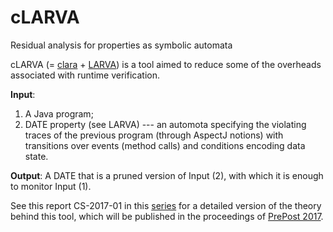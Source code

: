 # cLARVA
Residual analysis for properties as symbolic automata

cLARVA (= [clara](https://github.com/Sable/clara) + [LARVA](http://www.cs.um.edu.mt/svrg/Tools/LARVA/)) is a tool aimed to reduce some of the overheads associated with runtime verification.

**Input**: 
1. A Java program;
2. DATE property (see LARVA) --- an automota specifying the violating traces of the previous program (through AspectJ notions) with transitions over events (method calls) and conditions encoding data state.
      
**Output**: A DATE that is a pruned version of Input (2), with which it is enough to monitor Input (1).

See this report CS-2017-01 in this [series](https://www.um.edu.mt/ict/cs/research/technical_reports) for a detailed version of the theory behind this tool, which will be published in the proceedings of [PrePost 2017](staff.um.edu.mt/afra1/prepost17/).
